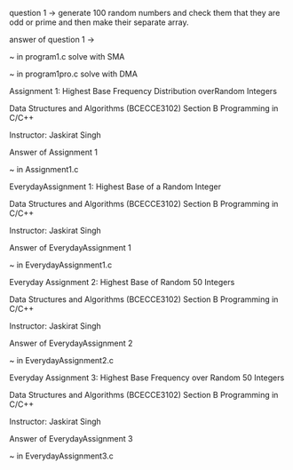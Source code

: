 question 1 ->
generate 100 random numbers and check them that they are odd or prime and then make their separate array.

answer of question 1 ->

~ in program1.c solve with SMA

~ in program1pro.c solve with DMA







Assignment 1: Highest Base Frequency Distribution overRandom Integers

Data Structures and Algorithms (BCECCE3102)
Section B Programming in C/C++ 

Instructor: Jaskirat Singh

Answer of Assignment 1 

~ in Assignment1.c


EverydayAssignment 1: Highest Base of a Random Integer

Data Structures and Algorithms (BCECCE3102)
Section B Programming in C/C++

Instructor: Jaskirat Singh

Answer of EverydayAssignment 1 

~ in EverydayAssignment1.c


Everyday Assignment 2: Highest Base of Random 50 Integers

Data Structures and Algorithms (BCECCE3102)
Section B Programming in C/C++ 

Instructor: Jaskirat Singh

Answer of EverydayAssignment 2

~ in EverydayAssignment2.c


Everyday Assignment 3: Highest Base Frequency over Random 50 Integers

Data Structures and Algorithms (BCECCE3102)
Section B Programming in C/C++ 

Instructor: Jaskirat Singh

Answer of EverydayAssignment 3

~ in EverydayAssignment3.c
